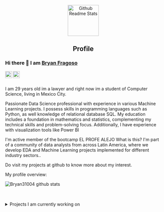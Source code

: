<p align="center">
 <img width="100px" src="https://res.cloudinary.com/anuraghazra/image/upload/v1594908242/logo_ccswme.svg" align="center" alt="Github Readme Stats" />
 <h2 align="center">Profile</h2>
</p>

### Hi there 👋 I am [Bryan Fragoso](https://Bryan31004.github.io)

<a href="https://www.linkedin.com/in/bryanfragoso/">
  <img align="left" alt="Bryan31004's LinkdeIN" width="22px" src="https://cdn.jsdelivr.net/npm/simple-icons@v3/icons/linkedin.svg" />
</a>

<a href="https://medium.com/@bryanfragoso94">
  <img align="left" alt="Bryan31004's Leetcode" width="22px" src="https://cdn.jsdelivr.net/npm/simple-icons@v3/icons/medium.svg"/>
</a>
<br />
<br />

<div>
 <p>

I am 29 years old im a lawyer and right now im a student of Computer Science, living in Mexico City. 


Passionate Data Science professional with experience in various Machine Learning projects. I possess skills in programming languages such as Python, as well knowledge of relational database SQL. My education includes a foundation in mathematics and statistics, complementing my technical skills and problem-solving focus.
Additionally, I have experience with visualization tools like Power BI

I'm active member of the bootcamp EL PROFE ALEJO
What is this?
I'm part of a community of data analysts from across Latin America, where we develop EDA and Machine Learning projects implemented for different industry sectors.. 

Do visit my projects at github to know more about my interest. 

</h4>
</div>

<div><p>My profile overview: </p></div>

![Bryan31004 github stats](https://github-readme-stats.vercel.app/api?username=Bryan31004&show_icons=true)
<br />
<br />
<br />
<details>
<summary>
  Projects I am currently working on
</summary>

<br />

[![ReadMe Card](https://github-readme-stats.vercel.app/api/pin/?username=Bryan31004&repo=Analisis-Covid19)](https://github.com/Bryan31004/Analisis-Covid19)
[![ReadMe Card](https://github-readme-stats.vercel.app/api/pin/?username=Bryan31004&repo=credit-scoring-prediction)](https://github.com/Bryan31004/credit-scoring-prediction)
[![ReadMe Card](https://github-readme-stats.vercel.app/api/pin/?username=Bryan31004&repo=Consumer_Spending_Prediction_ML)](https://github.com/Bryan31004/credit-Consumer_Spending_Prediction_ML)

<br />


![picture](https://raw.githubusercontent.com/saadeghi/saadeghi/master/dino.gif)
</details>
